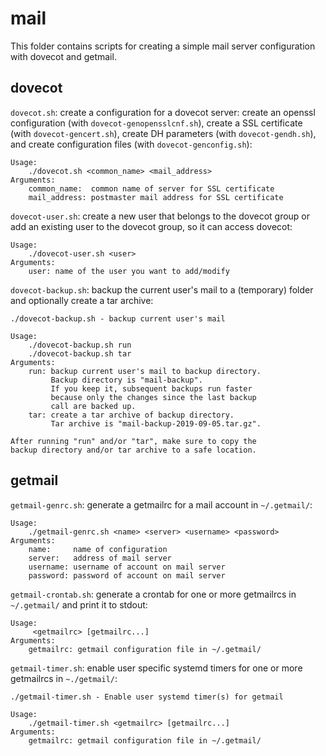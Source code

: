 # mail

This folder contains scripts for creating a simple mail server configuration
with dovecot and getmail.

## dovecot

`dovecot.sh`: create a configuration for a dovecot server: create an openssl
configuration (with `dovecot-genopensslcnf.sh`), create a SSL certificate (with
`dovecot-gencert.sh`), create DH parameters (with `dovecot-gendh.sh`), and
create configuration files (with `dovecot-genconfig.sh`):

```
Usage:
    ./dovecot.sh <common_name> <mail_address>
Arguments:
    common_name:  common name of server for SSL certificate
    mail_address: postmaster mail address for SSL certificate
```

`dovecot-user.sh`: create a new user that belongs to the dovecot group or add
an existing user to the dovecot group, so it can access dovecot:

```
Usage:
    ./dovecot-user.sh <user>
Arguments:
    user: name of the user you want to add/modify
```

`dovecot-backup.sh`: backup the current user's mail to a (temporary) folder and
optionally create a tar archive:

```
./dovecot-backup.sh - backup current user's mail

Usage:
    ./dovecot-backup.sh run
    ./dovecot-backup.sh tar
Arguments:
    run: backup current user's mail to backup directory.
         Backup directory is "mail-backup".
         If you keep it, subsequent backups run faster
         because only the changes since the last backup
         call are backed up.
    tar: create a tar archive of backup directory.
         Tar archive is "mail-backup-2019-09-05.tar.gz".

After running "run" and/or "tar", make sure to copy the
backup directory and/or tar archive to a safe location.
```

## getmail

`getmail-genrc.sh`: generate a getmailrc for a mail account in `~/.getmail/`:

```
Usage:
    ./getmail-genrc.sh <name> <server> <username> <password>
Arguments:
    name:     name of configuration
    server:   address of mail server
    username: username of account on mail server
    password: password of account on mail server
```

`getmail-crontab.sh`: generate a crontab for one or more getmailrcs in
`~/.getmail/` and print it to stdout:

```
Usage:
     <getmailrc> [getmailrc...]
Arguments:
    getmailrc: getmail configuration file in ~/.getmail/
```

`getmail-timer.sh`: enable user specific systemd timers for one or more
getmailrcs in `~./getmail/`:

```
./getmail-timer.sh - Enable user systemd timer(s) for getmail

Usage:
    ./getmail-timer.sh <getmailrc> [getmailrc...]
Arguments:
    getmailrc: getmail configuration file in ~/.getmail/
```
